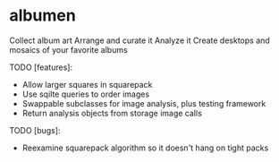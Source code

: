 albumen
===========

Collect album art
Arrange and curate it
Analyze it
Create desktops and mosaics of your favorite albums

TODO [features]:
- Allow larger squares in squarepack
- Use sqilte queries to order images
- Swappable subclasses for image analysis, plus testing framework
- Return analysis objects from storage image calls

TODO [bugs]: 
- Reexamine squarepack algorithm so it doesn't hang on tight packs 
